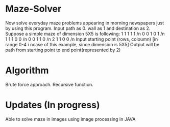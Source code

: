 # Maze-Solver

Now solve everyday maze problems appearing in morning newspapers just by using this program. 
Input path as 0. wall as 1 and destination as 2.
Suppose a simple maze of dimension 5X5 is following:
               1 1 1 1 1 /n
               0 0 1 0 1 /n
               1 1 1 0 0 /n
               0 0 1 1 0 /n
               2 1 1 0 0 /n
Input starting point (rows, coloumn) [in range 0-4 i ncase of this example, since dimension is 5X5]
Output will be path from starting point to end point(represented by 2)

# Algorithm
Brute force approach. 
Recursive function.

# Updates (In progress)
Able to solve maze in images using image processing in JAVA



